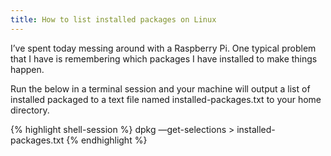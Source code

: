 ```yaml
---
title: How to list installed packages on Linux
---
```


I’ve spent today messing around with a Raspberry Pi. One typical problem that I have is remembering which packages I have installed to make things happen. 

Run the below in a terminal session and your machine will output a list of installed packaged to a text file named installed-packages.txt to your home directory.

{% highlight shell-session %}
dpkg —get-selections > installed-packages.txt
{% endhighlight %}
